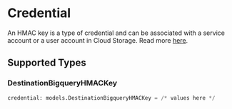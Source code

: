 # Credential

An HMAC key is a type of credential and can be associated with a service account or a user account in Cloud Storage. Read more <a href="https://cloud.google.com/storage/docs/authentication/hmackeys">here</a>.


## Supported Types

### DestinationBigqueryHMACKey

```python
credential: models.DestinationBigqueryHMACKey = /* values here */
```

